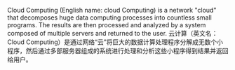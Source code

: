 Cloud Computing (English name: cloud Computing) is a network "cloud" that decomposes huge data computing processes into countless small programs. The results are then processed and analyzed by a system composed of multiple servers and returned to the user.
云计算（英文名：Cloud Computing）是通过网络“云”将巨大的数据计算处理程序分解成无数个小程序，然后通过多部服务器组成的系统进行处理和分析这些小程序得到结果并返回给用户。
